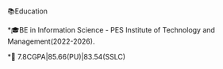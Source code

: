 📚Education

*🎓BE in Information Science - PES Institute of Technology and Management(2022-2026).

*🏅 7.8CGPA|85.66(PU)|83.54(SSLC)
